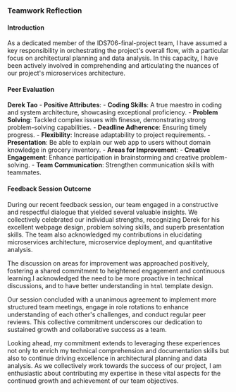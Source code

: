 ### Teamwork Reflection

#### Introduction
As a dedicated member of the IDS706-final-project team, I have assumed a key responsibility in orchestrating the project's overall flow, with a particular focus on architectural planning and data analysis. In this capacity, I have been actively involved in comprehending and articulating the nuances of our project's microservices architecture.
#### Peer Evaluation

**Derek Tao**
    - **Positive Attributes**:
        - **Coding Skills**: A true maestro in coding and system architecture, showcasing exceptional proficiency.
        - **Problem Solving**: Tackled complex issues with finesse, demonstrating strong problem-solving capabilities.
        - **Deadline Adherence**: Ensuring timely progress.
        - **Flexibility**: Increase adaptability to project requirements.
        - **Presentation**: Be able to explain our web app to users without domain knowledge in grocery inventory.
    - **Areas for Improvement**:
        - **Creative Engagement**: Enhance participation in brainstorming and creative problem-solving.
        - **Team Communication**: Strengthen communication skills with teammates.

#### Feedback Session Outcome
During our recent feedback session, our team engaged in a constructive and respectful dialogue that yielded several valuable insights. We collectively celebrated our individual strengths, recognizing Derek for his excellent webpage design, problem solving skills, and superb presentation skills. The team also acknowledged my contributions in elucidating microservices architecture, microservice deployment, and quantitative analysis.

The discussion on areas for improvement was approached positively, fostering a shared commitment to heightened engagement and continuous learning.I acknowledged the need to be more proactive in technical discussions, and to have better understanding in `html` template design.

Our session concluded with a unanimous agreement to implement more structured team meetings, engage in role rotations to enhance understanding of each other's challenges, and conduct regular peer reviews. This collective commitment underscores our dedication to sustained growth and collaborative success as a team.

Looking ahead, my commitment extends to leveraging these experiences not only to enrich my technical comprehension and documentation skills but also to continue driving excellence in architectural planning and data analysis. As we collectively work towards the success of our project, I am enthusiastic about contributing my expertise in these vital aspects for the continued growth and achievement of our team objectives.